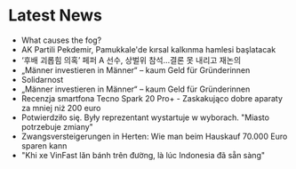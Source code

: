 # Latest News
-  What causes the fog?
-  AK Partili Pekdemir, Pamukkale'de kırsal kalkınma hamlesi başlatacak
-  ‘후배 괴롭힘 의혹’ 페퍼 A 선수, 상벌위 참석…결론 못 내리고 재논의
-  „Männer investieren in Männer“ – kaum Geld für Gründerinnen
-  Solidarnost
-  „Männer investieren in Männer“ – kaum Geld für Gründerinnen
-  Recenzja smartfona Tecno Spark 20 Pro+ - Zaskakująco dobre aparaty za mniej niż 200 euro
-  Potwierdziło się. Były reprezentant wystartuje w wyborach. "Miasto potrzebuje zmiany"
-  Zwangsversteigerungen in Herten: Wie man beim Hauskauf 70.000 Euro sparen kann
-  "Khi xe VinFast lăn bánh trên đường, là lúc Indonesia đã sẵn sàng"

